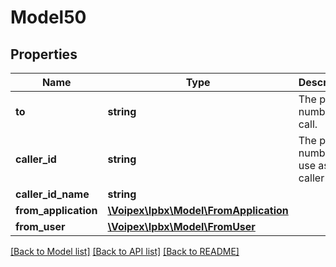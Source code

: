 # Model50

## Properties
Name | Type | Description | Notes
------------ | ------------- | ------------- | -------------
**to** | **string** | The phone number to call. | 
**caller_id** | **string** | The phone number to use as the caller id | [optional] 
**caller_id_name** | **string** |  | [optional] 
**from_application** | [**\Voipex\Ipbx\Model\FromApplication**](FromApplication.md) |  | [optional] 
**from_user** | [**\Voipex\Ipbx\Model\FromUser**](FromUser.md) |  | [optional] 

[[Back to Model list]](../../README.md#documentation-for-models) [[Back to API list]](../../README.md#documentation-for-api-endpoints) [[Back to README]](../../README.md)


